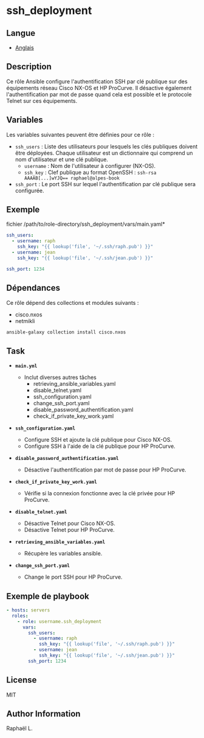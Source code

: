 # ssh_deployment

## Langue

- [Anglais](./README.md)

## Description

Ce rôle Ansible configure l'authentification SSH par clé publique sur des équipements réseau Cisco NX-OS et HP ProCurve. Il désactive également l'authentification par mot de passe quand cela est possible et le protocole Telnet sur ces équipements.

## Variables

Les variables suivantes peuvent être définies pour ce rôle :

- `ssh_users` : Liste des utilisateurs pour lesquels les clés publiques doivent être déployées. Chaque utilisateur est un dictionnaire qui comprend un nom d'utilisateur et une clé publique.
  - `username` : Nom de l'utilisateur à configurer (NX-OS).
  - `ssh_key` : Clef publique au format OpenSSH : `ssh-rsa AAAAB[...]wYJQ== raphael@alpes-book`
- `ssh_port` : Le port SSH sur lequel l'authentification par clé publique sera configurée.

## Exemple
fichier /path/to/role-directory/ssh_deployment/vars/main.yaml*

```yaml
ssh_users:
  - username: raph
    ssh_key: "{{ lookup('file', '~/.ssh/raph.pub') }}"
  - username: jean
    ssh_key: "{{ lookup('file', '~/.ssh/jean.pub') }}"

ssh_port: 1234
```
## Dépendances

Ce rôle dépend des collections et modules suivants :

- cisco.nxos
- netmikli

```bash
ansible-galaxy collection install cisco.nxos
```

## Task

- **`main.yml`**

  - Inclut diverses autres tâches
    - retrieving_ansible_variables.yaml
    - disable_telnet.yaml 
    - ssh_configuration.yaml 
    - change_ssh_port.yaml 
    - disable_password_authentification.yaml 
    - check_if_private_key_work.yaml


- **`ssh_configuration.yaml`**
  - Configure SSH et ajoute la clé publique pour Cisco NX-OS.
  - Configure SSH à l'aide de la clé publique pour HP ProCurve.

- **`disable_password_authentification.yaml`**

  - Désactive l'authentification par mot de passe pour HP ProCurve.

- **`check_if_private_key_work.yaml`**

  - Vérifie si la connexion fonctionne avec la clé privée pour HP ProCurve.

- **`disable_telnet.yaml`**

  - Désactive Telnet pour Cisco NX-OS.
  - Désactive Telnet pour HP ProCurve.

- **`retrieving_ansible_variables.yaml`**

  - Récupère les variables ansible.

- **`change_ssh_port.yaml`**

  - Change le port SSH pour HP ProCurve.



## Exemple de playbook

```yaml
- hosts: servers
  roles:
    - role: username.ssh_deployment
      vars:
        ssh_users:
          - username: raph
            ssh_key: "{{ lookup('file', '~/.ssh/raph.pub') }}"
          - username: jean
            ssh_key: "{{ lookup('file', '~/.ssh/jean.pub') }}"
        ssh_port: 1234
```

License
-------

MIT

Author Information
------------------

Raphaël L.
